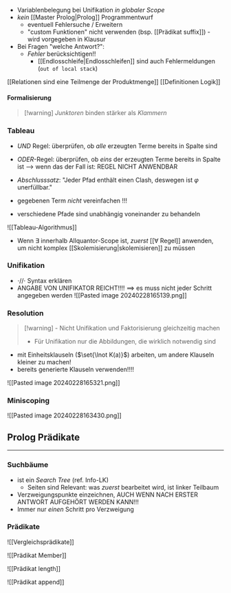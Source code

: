 - Variablenbelegung bei Unifikation _in globaler Scope_
- _kein_ [[Master Prolog|Prolog]] Programmentwurf
	- eventuell Fehlersuche / Erweitern
	- "custom Funktionen" nicht verwenden (bsp. [[Prädikat suffix]]) - wird vorgegeben in Klausur
- Bei Fragen "welche Antwort?":
	- _Fehler_ berücksichtigen!!
		- [[Endlosschleife|Endlosschleifen]] sind auch Fehlermeldungen (`out of local stack`)

[[Relationen sind eine Teilmenge der Produktmenge]]
[[Definitionen Logik]]
#### Formalisierung
> [!warning] _Junktoren_ binden stärker als _Klammern_

### Tableau
- _UND_ Regel: überprüfen, ob _alle_ erzeugten Terme bereits in Spalte sind
- _ODER_-Regel: überprüfen, ob _eins_ der erzeugten Terme bereits in Spalte ist
	--> wenn das der Fall ist: REGEL NICHT ANWENDBAR
	
- _Abschlusssatz_: "Jeder Pfad enthält einen Clash, deswegen ist $\varphi$ unerfüllbar."
- gegebenen Term _nicht_ vereinfachen !!!
- verschiedene Pfade sind unabhängig voneinander zu behandeln

![[Tableau-Algorithmus]]
- Wenn $\exists$ innerhalb Allquantor-Scope ist, _zuerst_ [[∀ Regel]] anwenden, um nicht komplex [[Skolemisierung|skolemisieren]] zu müssen

### Unifikation
- $\cdot //\cdot$ Syntax erklären
- ANGABE VON UNIFIKATOR REICHT!!!!
	==> es muss nicht jeder Schritt angegeben werden
	![[Pasted image 20240228165139.png]]

### Resolution
> [!warning] - Nicht Unifikation und Faktorisierung gleichzeitig machen
> - Für Unifikation nur die Abbildungen, die wirklich notwendig sind
- mit Einheitsklauseln ($\set{\lnot K(a)}$) arbeiten, um andere Klauseln kleiner zu machen!
- bereits generierte Klauseln verwenden!!!!

![[Pasted image 20240228165321.png]]

### Miniscoping
![[Pasted image 20240228163430.png]]

## Prolog Prädikate
---
### Suchbäume
- ist ein _Search Tree_ (ref. Info-LK)
	- Seiten sind Relevant: was _zuerst_ bearbeitet wird, ist linker Teilbaum
- Verzweigungspunkte einzeichnen, AUCH WENN NACH ERSTER ANTWORT AUFGEHÖRT WERDEN KANN!!!
- Immer nur _einen_ Schritt pro Verzweigung

### Prädikate
![[Vergleichsprädikate]]

![[Prädikat Member]]

![[Prädikat length]]

![[Prädikat append]]